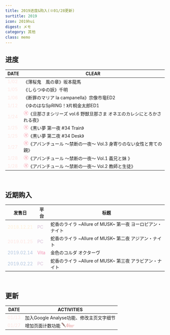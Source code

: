 ```yaml
---
title: 2019进度&购入(※01/28更新)
surtitle: 2019
icon: 2019hui
digest: メモ
category: 其他
class: memo
---
```


## 进度

| DATE                              | CLEAR                                                        |
| --------------------------------- | ------------------------------------------------------------ |
| <font color="#FFE4E1">1/02</font> | 《薄桜鬼　風の章》坂本龍馬                                   |
| <font color="#FFE4E1">1/05</font> | 《しらつゆの妖》千明                                         |
| <font color="#FFE4E1">1/06</font> | 《断罪のマリア la campanella》宗像市竜ED2                    |
| <font color="#FFE4E1">1/12</font> | 《ゆのはなSpRING！》片桐金太郎ED1                            |
| <font color="#FFE4E1">1/24</font> | <img src="/assets/img/18x.png" width="15px">《旦那さまシリーズ vol.6 野獣旦那さま オネエのカレシにとろかされる夜》 |
| <font color="#FFE4E1">1/25</font> | <img src="/assets/img/18x.png" width="15px">《黒い夢 第一夜 #34 Train》 |
| <font color="#FFE4E1">1/25</font> | <img src="/assets/img/18x.png" width="15px">《黒い夢 第二夜 #34 Desk》 |
| <font color="#FFE4E1">1/27</font> | <img src="/assets/img/18x.png" width="15px">《アバンチュール ～禁断の一夜～ Vol.3 身寄りのない女性と育ての親》 |
| <font color="#FFE4E1">1/28</font> | <img src="/assets/img/18x.png" width="15px">《アバンチュール ～禁断の一夜～ Vol.1 義兄と妹 》 |
| <font color="#FFE4E1">1/28</font> | <img src="/assets/img/18x.png" width="15px">《アバンチュール ～禁断の一夜～ Vol.2 教師と生徒》 |

<br>

## 近期购入

| 发售日                                  | 平台                              | 标题                                                      |
| --------------------------------------- | --------------------------------- | --------------------------------------------------------- |
| <font color="#FFEFD5">2018.12.21</font> | <font color="#D8BFD8">PC</font>   | 蛇香のライラ ~Allure of MUSK~ 第一夜 ヨーロピアン・ナイト |
| <font color="#FFE4E1">2019.01.25</font> | <font color="#D8BFD8">PC</font>   | 蛇香のライラ ~Allure of MUSK~ 第二夜 アジアン・ナイト     |
| <font color="#B0C4DE">2019.02.14</font> | <font color="#F48Fb1">Vita</font> | 金色のコルダ オクターヴ                                   |
| <font color="#B0C4DE">2019.02.22</font> | <font color="#D8BFD8">PC</font>   | 蛇香のライラ ~Allure of MUSK~ 第三夜 アラビアン・ナイト   |

<br>

## 更新

| DATE                               | ACTIVITIES                                                   |
| ---------------------------------- | ------------------------------------------------------------ |
| <font color="#FFE4E1">01/13</font> | 加入Google Analyse功能、修改主页文字细节                     |
| <font color="#FFE4E1">01/27</font> | 增加页面计数功能 <img src="/assets/img/new.png" width="40px"> |